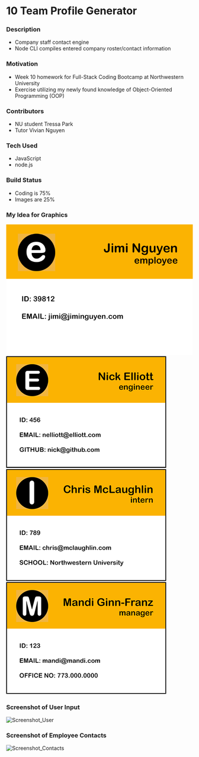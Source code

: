 # 10 Team Profile Generator

### Description
* Company staff contact engine
* Node CLI compiles entered company roster/contact information

### Motivation
* Week 10 homework for Full-Stack Coding Bootcamp at Northwestern University
* Exercise utilizing my newly found knowledge of Object-Oriented Programming (OOP)

### Contributors
* NU student Tressa Park
* Tutor Vivian Nguyen

### Tech Used
* JavaScript
* node.js

### Build Status
* Coding is 75%
* Images are 25%

### My Idea for Graphics
![Employee](Assets/images/PNG/employee_card.png)
![Engineer](Assets/images/PNG/engineer_card.png)
![Intern](Assets/images/PNG/intern_card.png)
![Manager](Assets/images/PNG/manager_card.png)

### Screenshot of User Input
![Screenshot_User](XXXXXX)

### Screenshot of Employee Contacts
![Screenshot_Contacts](XXXXXX)